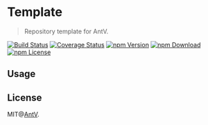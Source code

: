 # Template

> Repository template for AntV.

[![Build Status](https://github.com/antvis/template/workflows/build/badge.svg)](https://github.com/antvis/template/actions)
[![Coverage Status](https://coveralls.io/repos/github/antvis/template/badge.svg?branch=master)](https://coveralls.io/github/antvis/template?branch=master)
[![npm Version](https://img.shields.io/npm/v/@antv/template.svg)](https://www.npmjs.com/package/@antv/template)
[![npm Download](https://img.shields.io/npm/dm/@antv/template.svg)](https://www.npmjs.com/package/@antv/template)
[![npm License](https://img.shields.io/npm/l/@antv/template.svg)](https://www.npmjs.com/package/@antv/template)

## Usage

## License

MIT@[AntV](https://github.com/antvis).
